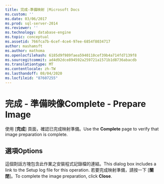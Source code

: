 ```yaml
---
title: 完成-準備映射 |Microsoft Docs
ms.custom: ''
ms.date: 03/06/2017
ms.prod: sql-server-2014
ms.reviewer: ''
ms.technology: database-engine
ms.topic: conceptual
ms.assetid: 766fca7b-6cef-4ce4-97ee-6854f8034717
author: mashamsft
ms.author: mathoma
ms.openlocfilehash: 6185d9f989faea5940110cef39b4a714fd7139f8
ms.sourcegitcommit: ad4d92dce894592a259721a1571b1d8736abacdb
ms.translationtype: MT
ms.contentlocale: zh-TW
ms.lasthandoff: 08/04/2020
ms.locfileid: "87607255"
---
```

# <a name="complete---prepare-image"></a><span data-ttu-id="27083-102">完成 - 準備映像</span><span class="sxs-lookup"><span data-stu-id="27083-102">Complete - Prepare Image</span></span>
  <span data-ttu-id="27083-103">使用 [**完成**] 頁面，確認已完成映射準備。</span><span class="sxs-lookup"><span data-stu-id="27083-103">Use the **Complete** page to verify that image preparation is complete.</span></span>  
  
## <a name="options"></a><span data-ttu-id="27083-104">選項</span><span class="sxs-lookup"><span data-stu-id="27083-104">Options</span></span>  
 <span data-ttu-id="27083-105">這個對話方塊包含此作業之安裝程式記錄檔的連結。</span><span class="sxs-lookup"><span data-stu-id="27083-105">This dialog box includes a link to the Setup log file for this operation.</span></span> <span data-ttu-id="27083-106">若要完成映射準備，請按一下 [**關閉**]。</span><span class="sxs-lookup"><span data-stu-id="27083-106">To complete the image preparation, click **Close**.</span></span>  
  
  
